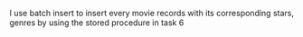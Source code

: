 I use batch insert to insert every movie records with its corresponding stars, genres by using the stored procedure in task 6
